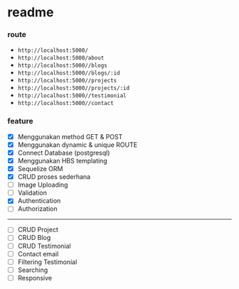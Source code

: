 # readme

### route

- `http://localhost:5000/`
- `http://localhost:5000/about`
- `http://localhost:5000//blogs`
- `http://localhost:5000//blogs/:id`
- `http://localhost:5000//projects`
- `http://localhost:5000//projects/:id`
- `http://localhost:5000//testimonial`
- `http://localhost:5000//contact`

### feature

- [x] Menggunakan method GET & POST
- [x] Menggunakan dynamic & unique ROUTE
- [x] Connect Database (postgresql)
- [x] Menggunakan HBS templating
- [x] Sequelize ORM
- [x] CRUD proses sederhana
- [ ] Image Uploading
- [ ] Validation
- [x] Authentication
- [ ] Authorization

---

- [ ] CRUD Project
- [ ] CRUD Blog
- [ ] CRUD Testimonial
- [ ] Contact email
- [ ] Filtering Testimonial
- [ ] Searching
- [ ] Responsive

